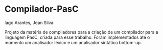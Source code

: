 # Compilador-PasC
  Iago Arantes, Jean Silva

  Projeto da matéria de compiladores para a criação de um compilador para a linguagem PasC, criada para esse trabalho.
  Foram implementados até o momento um analisador léxico e um analisador sintático bottom-up.
